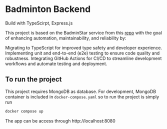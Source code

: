 # Badminton Backend

Build with TypeScirpt, Express.js

This project is based on the BadminStar service from this [repo](https://github.com/tontong1412/badminton-service.git) with the goal of enhancing automation, maintainability, and reliability by:

Migrating to TypeScript for improved type safety and developer experience.
Implementing unit and end-to-end (e2e) testing to ensure code quality and robustness.
Integrating GitHub Actions for CI/CD to streamline development workflows and automate testing and deployment.

## To run the project

This project requires MongoDB as database. For development, MongoDB container is included in `docker-compose.yaml` so to run the project is simply run

```bash
docker compose up
```

The app can be access through http://localhost:8080
